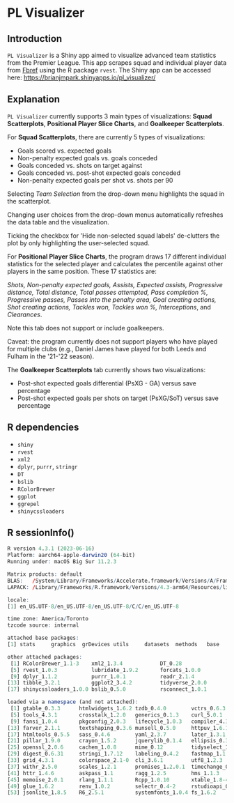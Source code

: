 # PL Visualizer

## Introduction
`PL Visualizer` is a Shiny app aimed to visualize advanced team statistics from the Premier League. This app scrapes squad and individual player data from [Fbref](https://fbref.com/en/comps/9/Premier-League-Stats) using the R package `rvest`. The Shiny app can be accessed here: https://brianjmpark.shinyapps.io/pl_visualizer/

## Explanation
`PL Visualizer` currently supports 3 main types of visualizations: **Squad Scatterplots**, **Positional Player Slice Charts**, and **Goalkeeper Scatterplots**. 

For **Squad Scatterplots**, there are currently 5 types of visualizations:
* Goals scored vs. expected goals
* Non-penalty expected goals vs. goals conceded
* Goals conceded vs. shots on target against
* Goals conceded vs. post-shot expected goals conceded
* Non-penalty expected goals per shot vs. shots per 90

Selecting *Team Selection* from the drop-down menu highlights the squad in the scatterplot.

Changing user choices from the drop-down menus automatically refreshes the data table and the visualization.

Ticking the checkbox for 'Hide non-selected squad labels' de-clutters the plot by only highlighting the user-selected squad.

For **Positional Player Slice Charts**, the program draws 17 different individual statistics for the selected player and calculates the percentile against other players in the same position. These 17 statistics are: 

*Shots, Non-penalty expected goals, Assists, Expected assists, Progressive distance, Total distance, Total passes attempted, Pass completion %, Progressive passes, Passes into the penalty area, Goal creating actions, Shot creating actions, Tackles won, Tackles won %, Interceptions*, and *Clearances*. 

Note this tab does not support or include goalkeepers.

Caveat: the program currently does not support players who have played for multiple clubs (e.g., Daniel James have played for both Leeds and Fulham in the '21-'22 season). 

The **Goalkeeper Scatterplots** tab currently shows two visualizations:
* Post-shot expected goals differential (PsXG - GA) versus save percentage
* Post-shot expected goals per shots on target (PsXG/SoT) versus save percentage

## R dependencies
* `shiny`
* `rvest`
* `xml2`
* `dplyr`, `purrr`, `stringr`
* `DT`
* `bslib`
* `RColorBrewer`
* `ggplot`
* `ggrepel`
* `shinycssloaders`

## R sessionInfo()
``` r
R version 4.3.1 (2023-06-16)
Platform: aarch64-apple-darwin20 (64-bit)
Running under: macOS Big Sur 11.2.3

Matrix products: default
BLAS:   /System/Library/Frameworks/Accelerate.framework/Versions/A/Frameworks/vecLib.framework/Versions/A/libBLAS.dylib 
LAPACK: /Library/Frameworks/R.framework/Versions/4.3-arm64/Resources/lib/libRlapack.dylib;  LAPACK version 3.11.0

locale:
[1] en_US.UTF-8/en_US.UTF-8/en_US.UTF-8/C/C/en_US.UTF-8

time zone: America/Toronto
tzcode source: internal

attached base packages:
[1] stats     graphics  grDevices utils     datasets  methods   base     

other attached packages:
 [1] RColorBrewer_1.1-3    xml2_1.3.4            DT_0.28               ggrepel_0.9.3        
 [5] rvest_1.0.3           lubridate_1.9.2       forcats_1.0.0         stringr_1.5.0        
 [9] dplyr_1.1.2           purrr_1.0.1           readr_2.1.4           tidyr_1.3.0          
[13] tibble_3.2.1          ggplot2_3.4.2         tidyverse_2.0.0       magrittr_2.0.3       
[17] shinycssloaders_1.0.0 bslib_0.5.0           rsconnect_1.0.1       shiny_1.7.4          

loaded via a namespace (and not attached):
 [1] gtable_0.3.3      htmlwidgets_1.6.2 tzdb_0.4.0        vctrs_0.6.3      
 [5] tools_4.3.1       crosstalk_1.2.0   generics_0.1.3    curl_5.0.1       
 [9] fansi_1.0.4       pkgconfig_2.0.3   lifecycle_1.0.3   compiler_4.3.1   
[13] farver_2.1.1      textshaping_0.3.6 munsell_0.5.0     httpuv_1.6.11    
[17] htmltools_0.5.5   sass_0.4.6        yaml_2.3.7        later_1.3.1      
[21] pillar_1.9.0      crayon_1.5.2      jquerylib_0.1.4   ellipsis_0.3.2   
[25] openssl_2.0.6     cachem_1.0.8      mime_0.12         tidyselect_1.2.0 
[29] digest_0.6.31     stringi_1.7.12    labeling_0.4.2    fastmap_1.1.1    
[33] grid_4.3.1        colorspace_2.1-0  cli_3.6.1         utf8_1.2.3       
[37] withr_2.5.0       scales_1.2.1      promises_1.2.0.1  timechange_0.2.0 
[41] httr_1.4.6        askpass_1.1       ragg_1.2.5        hms_1.1.3        
[45] memoise_2.0.1     rlang_1.1.1       Rcpp_1.0.10       xtable_1.8-4     
[49] glue_1.6.2        renv_1.0.2        selectr_0.4-2     rstudioapi_0.14  
[53] jsonlite_1.8.5    R6_2.5.1          systemfonts_1.0.4 fs_1.6.2 
```
